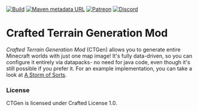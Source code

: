 [![Build](https://img.shields.io/github/actions/workflow/status/ToCraft/CTGen/build_only.yml?style=for-the-badge)](https://github.com/ToCraft/CTGen/actions/workflows/build_only.yml)
[![Maven metadata URL](https://img.shields.io/maven-metadata/v?metadataUrl=https%3A%2F%2Fmaven.tocraft.dev%2Fpublic%2Fdev%2Ftocraft%2Fcrafted%2Fctgen%2Fmaven-metadata.xml&style=for-the-badge&label=CTGen)](https://maven.tocraft.dev/#/public/dev/tocraft/crafted/ctgen)
[![Patreon](https://img.shields.io/badge/Patreon-F96854?style=for-the-badge&logo=patreon&logoColor=white)](https://patreon.com/ToCraft)
[![Discord](https://img.shields.io/discord/1183373613508857906?style=for-the-badge&label=Discord)](https://discord.gg/Y3KqxWDUYy)

# Crafted Terrain Generation Mod

*Crafted Terrain Generation Mod* (CTGen) allows you to generate entire Minecraft worlds with just one map image!
It's fully data-driven, so you can configure it entirely via datapacks- no need for java code, even though it's still possible if you prefer it.
For an example implementation, you can take a look at [A Storm of Sorts](https://github.com/Deathslayor/AStormOfSwords).

### License

CTGen is licensed under Crafted License 1.0. 
